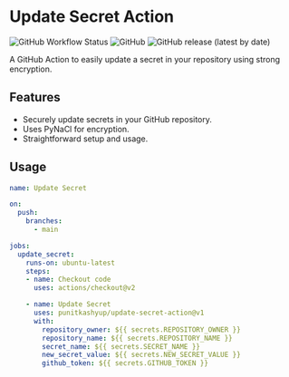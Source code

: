 # Update Secret Action

![GitHub Workflow Status](https://img.shields.io/github/workflow/status/<your-username>/update-secret-action/Release?label=Release&logo=github)
![GitHub](https://img.shields.io/github/license/<your-username>/update-secret-action)
![GitHub release (latest by date)](https://img.shields.io/github/v/release/<your-username>/update-secret-action?logo=github)

A GitHub Action to easily update a secret in your repository using strong encryption.

## Features

- Securely update secrets in your GitHub repository.
- Uses PyNaCl for encryption.
- Straightforward setup and usage.

## Usage

```yaml
name: Update Secret

on:
  push:
    branches:
      - main

jobs:
  update_secret:
    runs-on: ubuntu-latest
    steps:
    - name: Checkout code
      uses: actions/checkout@v2

    - name: Update Secret
      uses: punitkashyup/update-secret-action@v1
      with:
        repository_owner: ${{ secrets.REPOSITORY_OWNER }}
        repository_name: ${{ secrets.REPOSITORY_NAME }}
        secret_name: ${{ secrets.SECRET_NAME }}
        new_secret_value: ${{ secrets.NEW_SECRET_VALUE }}
        github_token: ${{ secrets.GITHUB_TOKEN }}
